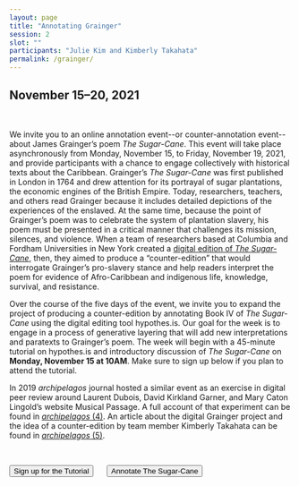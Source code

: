 ```yaml
---
layout: page
title: "Annotating Grainger"
session: 2
slot: ""
participants: "Julie Kim and Kimberly Takahata"
permalink: /grainger/
---
```


  <h2 class="notice">
    November 15–20, 2021
  </h2>

<br>

We invite you to an online annotation event--or counter-annotation event--about James Grainger’s poem _The Sugar-Cane_. This event will take place asynchronously from Monday, November 15, to Friday, November 19, 2021, and provide participants with a chance to engage collectively with historical texts about the Caribbean. Grainger’s _The Sugar-Cane_ was first published in London in 1764 and drew attention for its portrayal of sugar plantations, the economic engines of the British Empire. Today, researchers, teachers, and others read Grainger because it includes detailed depictions of the experiences of the enslaved. At the same time, because the point of Grainger’s poem was to celebrate the system of plantation slavery, his poem must be presented in a critical manner that challenges its mission, silences, and violence. When a team of researchers based at Columbia and Fordham Universities in New York created a [digital edition of _The Sugar-Cane_](https://digital-grainger.github.io/grainger/), then, they aimed to produce a “counter-edition” that would interrogate Grainger’s pro-slavery stance and help readers interpret the poem for evidence of Afro-Caribbean and indigenous life, knowledge, survival, and resistance.

Over the course of the five days of the event, we invite you to expand the project of producing a counter-edition by annotating Book IV of _The Sugar-Cane_ using the digital editing tool hypothes.is. Our goal for the week is to engage in a process of generative layering that will add new interpretations and paratexts to Grainger’s poem. The week will begin with a 45-minute tutorial on hypothes.is and introductory discussion of _The Sugar-Cane_ on **Monday, November 15 at 10AM**. Make sure to sign up below if you plan to attend the tutorial.

In 2019 _archipelagos_ journal hosted a similar event as an exercise in digital peer review around Laurent Dubois, David Kirkland Garner, and Mary Caton Lingold’s website Musical Passage. A full account of that experiment can be found in [_archipelagos_ (4)](http://archipelagosjournal.org/issue03/dubois-garner-lingold.html). An article about the digital Grainger project and the idea of a counter-edition by team member Kimberly Takahata can be found in [_archipelagos_ (5)](http://archipelagosjournal.org/issue04/takahata-counter.html).

<br>

<p class="aligncenter"><a href="https://www.eventbrite.com/e/annotating-grainger-hypothesis-tutorial-tickets-205670454867" target="_blank"><button style="margin-right: 20px">Sign up for the Tutorial</button></a>   <a href="https://via.hypothes.is/https://digital-grainger.github.io/grainger/texts/full-text.html#book-iv" target="_blank"><button>Annotate The Sugar-Cane</button></a></p>

<br>

